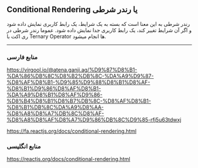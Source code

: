 ## Conditional Rendering یا رندر شرطی

رندر شرطی به این معنا است که بسته به یک شرایط، یک رابط کاربری نمایش داده شود و اگر آن شرایط تغییر کند، یک رابط کاربری جدا نمایش داده شود. عموما رندر شرطی در ری اکت با Ternary Operator ها انجام میشود.

---

### منابع فارسی

https://virgool.io/@atena.ganji.ag/%D9%87%D8%B1-%DA%86%DB%8C%D8%B2%DB%8C-%DA%A9%D9%87-%D8%AF%D8%B1-%D9%85%D9%88%D8%B1%D8%AF-%D8%B1%D9%86%D8%AF%D8%B1-%DA%A9%D8%B1%D8%AF%D9%86-%D8%B4%D8%B1%D8%B7%DB%8C-%D8%AF%D8%B1-%D8%B1%DB%8C%DA%A9%D8%AA-%D8%A8%D8%A7%DB%8C%D8%AF-%D8%A8%D8%AF%D8%A7%D9%86%DB%8C%D9%85-rfj5u63tdwxj

https://fa.reactjs.org/docs/conditional-rendering.html

### منابع انگلیسی

https://reactjs.org/docs/conditional-rendering.html
